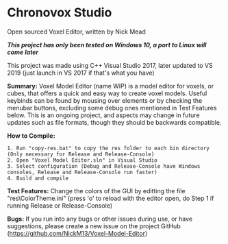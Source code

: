 # Chronovox Studio
Open sourced Voxel Editor, written by Nick Mead

***This project has only been tested on Windows 10, a port to Linux will come later***

This project was made using C++ Visual Studio 2017, later updated to VS 2019 (just launch in VS 2017 if that's what you have)

**Summary:** Voxel Model Editor (name WIP) is a model editor for voxels, or cubes, that offers a quick and easy way to create voxel models.  Useful keybinds can be found by mousing over elements or by checking the menubar buttons, excluding some debug ones mentioned in Test Features below.  This is an ongoing project, and aspects may change in future updates such as file formats, though they should be backwards compatible.

**How to Compile:**

	1. Run "copy-res.bat" to copy the res folder to each bin directory (Only necessary for Release and Release-Console)
	2. Open "Voxel Model Editor.sln" in Visual Studio
	3. Select configuration (Debug and Release-Console have Windows consoles, Release and Release-Console run faster)
	4. Build and compile

**Test Features:** Change the colors of the GUI by editting the file "res\ColorTheme.ini" (press 'o' to reload with the editor open, do Step 1 if running Release or Release-Console)

**Bugs:** If you run into any bugs or other issues during use, or have suggestions, please create a new issue on the project GitHub (https://github.com/NickM13/Voxel-Model-Editor)
